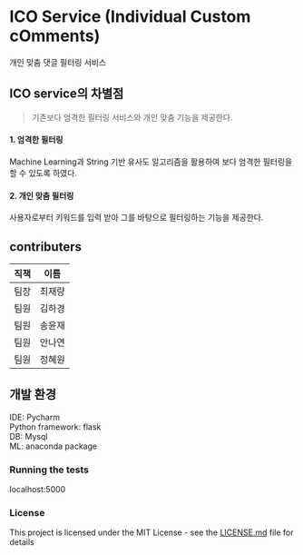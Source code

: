 # ICO Service (Individual Custom cOmments)

개인 맞춤 댓글 필터링 서비스



## ICO service의 차별점
>기존보다 엄격한 필터링 서비스와 개인 맞춤 기능을 제공한다.  
#### 1. 엄격한 필터링  
 Machine Learning과 String 기반 유사도 알고리즘을 활용하여 보다 엄격한 필터링을 할 수 있도록 하였다.  
#### 2. 개인 맞춤 필터링  
 사용자로부터 키워드를 입력 받아 그를 바탕으로 필터링하는 기능을 제공한다.  



## contributers
|직책|이름|
|:---:|:---:|
|팀장|최재량|
|팀원|김하경|
|팀원|송윤재|
|팀원|안나연|
|팀원|정혜원|




## 개발 환경
IDE: Pycharm  
Python framework: flask  
DB: Mysql  
ML: anaconda package  




### Running the tests

localhost:5000




### License

This project is licensed under the MIT License - see the [LICENSE.md](LICENSE.md) file for details


